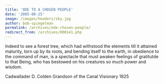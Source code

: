 ```yaml
---
title: 'ODE TO A CHOSEN PEOPLE'
date: '2005-08-25'
image: /images/headers/sky.jpg
author: bob-spiegelman
permalink: /archives/ode-chosen-people/
redirect_from: /archives/000141.php
---
```

Indeed to see a forest tree, which had withstood the elements till it attained maturity, torn up by its roots, and bending itself to the earth, in obedience to the command of man, is a spectacle that must awaken feelings of gratitutde to that Being, who has bestowed on his creatures so much power and wisdom.

Cadwallader D. Colden
Grandson of the Canal Visionary
1825
